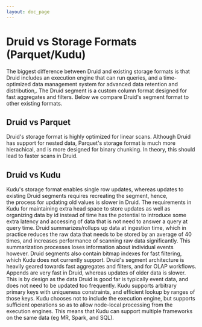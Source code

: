 ```yaml
---
layout: doc_page
---
```


Druid vs Storage Formats (Parquet/Kudu)
=======================================

The biggest difference between Druid and existing storage formats is that Druid includes an execution engine that can run 
queries, and a time-optimized data management system for advanced data retention and distribution,. 
The Druid segment is a custom column format designed for fast aggregates and filters. Below we compare Druid's segment format to 
other existing formats. 

## Druid vs Parquet

Druid's storage format is highly optimized for linear scans. Although Druid has support for nested data, Parquet's storage format is much 
more hierachical, and is more designed for binary chunking. In theory, this should lead to faster scans in Druid.

## Druid vs Kudu

Kudu's storage format enables single row updates, whereas updates to existing Druid segments requires recreating the segment, hence,   
the process for updating old values is slower in Druid. The requirements in Kudu for maintaining extra head space to store 
updates as well as organizing data by id instead of time has the potential to introduce some extra latency and accessing 
of data that is not need to answer a query at query time. Druid summarizes/rollups up data at ingestion time, which in practice reduces the raw data that needs to be 
stored by an average of 40 times, and increases performance of scanning raw data significantly. 
This summarization processes loses information about individual events however. Druid segments also contain bitmap indexes for 
fast filtering, which Kudu does not currently support. Druid's segment architecture is heavily geared towards fast aggregates and filters, and for OLAP workflows. Appends are very 
fast in Druid, whereas updates of older data is slower. This is by design as the data Druid is good far is typically event data, and does not need to be updated too frequently. 
Kudu supports arbitrary primary keys with uniqueness constraints, and efficient lookup by ranges of those keys. 
Kudu chooses not to include the execution engine, but supports sufficient operations so as to allow node-local processing from the execution engines. 
This means that Kudu can support multiple frameworks on the same data (eg MR, Spark, and SQL).
